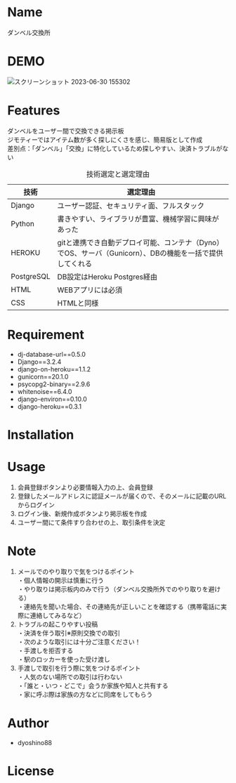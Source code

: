 # Name

ダンベル交換所

# DEMO

![スクリーンショット 2023-06-30 155302](https://github.com/dyoshino88/Django-app/assets/130971236/821c04cd-5d0e-4ced-9a98-d11b6716cfea)

# Features
ダンベルをユーザー間で交換できる掲示板<br>
ジモティーではアイテム数が多く探しにくさを感じ、簡易版として作成<br>
差別点：「ダンベル」「交換」に特化しているため探しやすい、決済トラブルがない<br>
<table>
  <caption>技術選定と選定理由</caption>
  <thead>
    <tr>
      <th>技術</th> <th>選定理由</th>
    </tr>
  </thead>
  <tr>
    <td> Django </td> <td>ユーザー認証、セキュリティ面、フルスタック</td>
  </tr>
  <tr>
    <td> Python </td> <td>書きやすい、ライブラリが豊富、機械学習に興味があった</td>
  </tr>
  <tr>
    <td> HEROKU </td> <td>gitと連携でき自動デプロイ可能、コンテナ（Dyno）でOS、サーバ（Gunicorn）、DBの機能を一括で提供してくれる</td>
  </tr>
  <tr>
    <td> PostgreSQL </td> <td>DB設定はHeroku Postgres経由</td>
  </tr>
  <tr>
    <td> HTML </td> <td>WEBアプリには必須</td>
  </tr>
  <tr>
    <td> CSS </td> <td>HTMLと同様</td>
  </tr>
</table>

# Requirement

* dj-database-url==0.5.0
* Django==3.2.4
* django-on-heroku==1.1.2
* gunicorn==20.1.0
* psycopg2-binary==2.9.6
* whitenoise==6.4.0
* django-environ==0.10.0
* django-heroku==0.3.1

# Installation

# Usage

1. 会員登録ボタンより必要情報入力の上、会員登録<br>
2. 登録したメールアドレスに認証メールが届くので、そのメールに記載のURLからログイン<br>
3. ログイン後、新規作成ボタンより掲示板を作成<br>
4. ユーザー間にて条件すり合わせの上、取引条件を決定<br>

# Note

1. メールでのやり取りで気をつけるポイント<br>
・個人情報の開示は慎重に行う<br>
・やり取りは掲示板内のみで行う（ダンベル交換所外でのやり取りを避ける）<br>
・連絡先を聞いた場合、その連絡先が正しいことを確認する（携帯電話に実際に連絡してみるなど）<br>
2. トラブルの起こりやすい投稿<br>
・決済を伴う取引※原則交換での取引<br>
・次のような取引には十分ご注意ください！ <br>
・手渡しを拒否する<br>
・駅のロッカーを使った受け渡し<br>
3. 手渡しで取引を行う際に気をつけるポイント<br>
・人気のない場所での取引は行わない<br>
・「誰と・いつ・どこで」会うか家族や知人と共有する<br>
・家に呼ぶ際は家族の方などに同席をしてもらう<br>

# Author

* dyoshino88


# License

